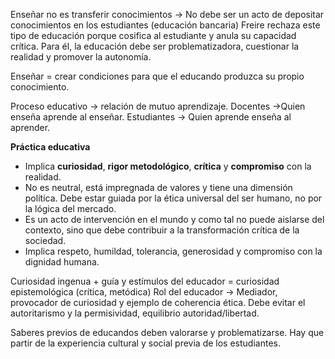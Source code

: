 Enseñar no es transferir conocimientos -> No debe ser un acto de depositar conocimientos en los estudiantes (educación bancaria)
Freire rechaza este tipo de educación porque cosifica al estudiante y anula su capacidad crítica. Para él, la educación debe ser problematizadora, cuestionar la realidad y promover la autonomía.

Enseñar = crear condiciones para que el educando produzca su propio conocimiento.

Proceso educativo -> relación de mutuo aprendizaje.
	Docentes ->Quien enseña aprende al enseñar.
	Estudiantes -> Quien aprende enseña al aprender.

**Práctica educativa**
- Implica **curiosidad**, **rigor metodológico**, **crítica** y **compromiso** con la realidad.
- No es neutral, está impregnada de valores y tiene una dimensión política. Debe estar guiada por la ética universal del ser humano, no por la lógica del mercado.
- Es un acto de intervención en el mundo y como tal no puede aislarse del contexto, sino que debe contribuir a la transformación crítica de la sociedad.
- Implica respeto, humildad, tolerancia, generosidad y compromiso con la dignidad humana.

Curiosidad ingenua + guía y estímulos del educador = curiosidad epistemológica (crítica, metódica)
Rol del educador -> Mediador, provocador de curiosidad y ejemplo de coherencia ética.
Debe evitar el autoritarismo y la permisividad, equilibrio autoridad/libertad.

Saberes previos de educandos deben valorarse y problematizarse.
Hay que partir de la experiencia cultural y social previa de los estudiantes.

